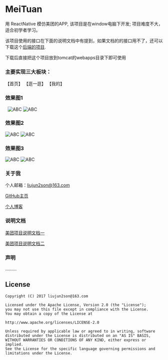 # MeiTuan
用 ReactNative 模仿美团的APP,  该项目是在window电脑下开发; 项目难度不大，适合初学者学习。

该项目使用的接口在下面的说明文档中有提到，如果文档的的接口用不了，还可以下载这个[后端的项目](https://github.com/LiuJunb/React-Native-MeiTuan/blob/master/README/MeiTuan.war).

下载后直接把这个项目放到tomcat的webapps目录下即可使用

### 主要实现三大板块：
  
  【首页】
  【逛一逛】
  【我的】

### 效果图1
  
   ![ABC](https://github.com/LiuJunb/MeiTuan/blob/master/README/image/09r.png) 
   ![ABC](https://github.com/LiuJunb/MeiTuan/blob/master/README/image/10.png) 
   
### 效果图2
   ![ABC](https://github.com/LiuJunb/MeiTuan/blob/master/README/image/11.png) 
   ![ABC](https://github.com/LiuJunb/MeiTuan/blob/master/README/image/12.png) 
   
### 效果图3 
   
   ![ABC](https://github.com/LiuJunb/MeiTuan/blob/master/README/image/13.png) 
   ![ABC](https://github.com/LiuJunb/MeiTuan/blob/master/README/md1/51.png) 
  
### 关于我
  
个人邮箱：liujun2son@163.com

[GitHub主页](https://github.com/LiuJunb)


[个人博客](http://blog.csdn.net/u012987546)


### 说明文档
[美团项目说明文档一](https://github.com/LiuJunb/React-Native-MeiTuan/blob/master/README/md1/03ReactNative%E7%BE%8E%E5%9B%A2%E9%A1%B9%E7%9B%AE%E4%B8%80.md)

[美团项目说明文档二](https://github.com/LiuJunb/React-Native-MeiTuan/blob/master/README/md2/04ReactNative%E7%BE%8E%E5%9B%A2%E9%A1%B9%E7%9B%AE%E4%BA%8C.md)

### 声明

 .........

License
--
    Copyright (C) 2017 liujun2son@163.com

    Licensed under the Apache License, Version 2.0 (the "License");
    you may not use this file except in compliance with the License.
    You may obtain a copy of the License at

    http://www.apache.org/licenses/LICENSE-2.0

    Unless required by applicable law or agreed to in writing, software
    distributed under the License is distributed on an "AS IS" BASIS,
    WITHOUT WARRANTIES OR CONDITIONS OF ANY KIND, either express or implied.
    See the License for the specific language governing permissions and
    limitations under the License.

